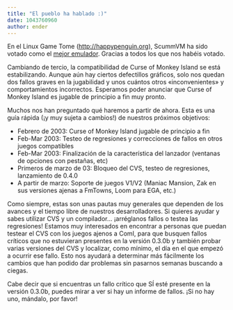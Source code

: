 ```yaml
---
title: "El pueblo ha hablado :)"
date: 1043760960
author: ender
---
```


En el Linux Game Tome (http://happypenguin.org), ScummVM ha sido votado como el [mejor emulador](http://happypenguin.org/forums/viewtopic.php?t=549). Gracias a todos los que nos habéis votado.  
  
Cambiando de tercio, la compatibilidad de Curse of Monkey Island se está estabilizando. Aunque aún hay ciertos defectillos gráficos, solo nos quedan dos fallos graves en la jugabilidad y unos cuántos otros «inconvenientes» y comportamientos incorrectos. Esperamos poder anunciar que Curse of Monkey Island es jugable de principio a fin muy pronto.  
  
Muchos nos han preguntado qué haremos a partir de ahora. Esta es una guía rápida (¡y muy sujeta a cambios!) de nuestros próximos objetivos:

*   Febrero de 2003: Curse of Monkey Island jugable de principio a fin
*   Feb-Mar 2003: Testeo de regresiones y correcciones de fallos en otros juegos compatibles
*   Feb-Mar 2003: Finalización de la característica del lanzador (ventanas de opciones con pestañas, etc)
*   Primeros de marzo de 03: Bloqueo del CVS, testeo de regresiones, lanzamiento de 0.4.0
*   A partir de marzo: Soporte de juegos V1/V2 (Maniac Mansion, Zak en sus versiones ajenas a FmTowns, Loom para EGA, etc.)

  
  
Como siempre, estas son unas pautas muy generales que dependen de los avances y el tiempo libre de nuestros desarrolladores. Si quieres ayudar y sabes utilizar CVS y un compilador... ¡arréglanos fallos o testea las regresiones! Estamos muy interesados en encontrar a personas que puedan testear el CVS con los juegos ajenos a ComI, para que busquen fallos críticos que no estuvieran presentes en la versión 0.3.0b y también probar varias versiones del CVS y localizar, como mínimo, el día en el que empezó a ocurrir ese fallo. Esto nos ayudará a determinar más fácilmente los cambios que han podido dar problemas sin pasarnos semanas buscando a ciegas.  
  
Cabe decir que si encuentras un fallo crítico que SÍ esté presente en la versión 0.3.0b, puedes mirar a ver si hay un informe de fallos. ¡Si no hay uno, mándalo, por favor!
